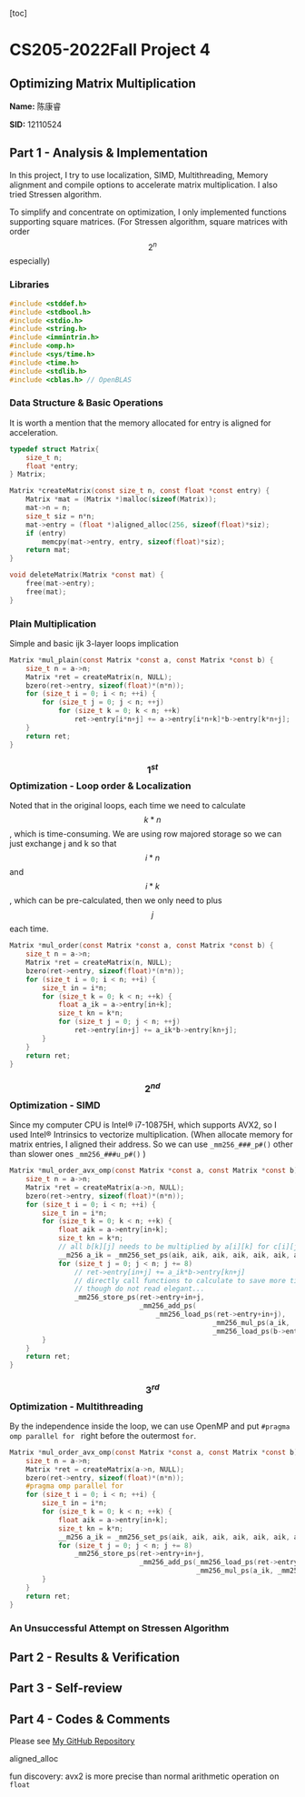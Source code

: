 [toc]

# CS205-2022Fall Project 4

## Optimizing Matrix Multiplication

**Name:** 陈康睿

**SID:** 12110524

## Part 1 - Analysis & Implementation

In this project, I try to use localization, SIMD, Multithreading, Memory alignment and compile options to accelerate matrix multiplication. I also tried Stressen algorithm.

To simplify and concentrate on optimization, I only implemented functions supporting square matrices. (For Stressen algorithm, square matrices with order $$2^n$$ especially)



### Libraries

```c
#include <stddef.h>
#include <stdbool.h>
#include <stdio.h>
#include <string.h>
#include <immintrin.h>
#include <omp.h>
#include <sys/time.h>
#include <time.h>
#include <stdlib.h>
#include <cblas.h> // OpenBLAS
```





### Data Structure & Basic Operations

It is worth a mention that the memory allocated for entry is aligned for acceleration.

```c
typedef struct Matrix{
    size_t n;
    float *entry;
} Matrix;

Matrix *createMatrix(const size_t n, const float *const entry) {
    Matrix *mat = (Matrix *)malloc(sizeof(Matrix));
    mat->n = n;
    size_t siz = n*n;
    mat->entry = (float *)aligned_alloc(256, sizeof(float)*siz);
    if (entry)
        memcpy(mat->entry, entry, sizeof(float)*siz);
    return mat;
}

void deleteMatrix(Matrix *const mat) {
    free(mat->entry);
    free(mat);
}
```



### Plain Multiplication

Simple and basic ijk 3-layer loops implication

```c
Matrix *mul_plain(const Matrix *const a, const Matrix *const b) {
    size_t n = a->n;
    Matrix *ret = createMatrix(n, NULL);
    bzero(ret->entry, sizeof(float)*(n*n));
    for (size_t i = 0; i < n; ++i) {
        for (size_t j = 0; j < n; ++j)
            for (size_t k = 0; k < n; ++k)
                ret->entry[i*n+j] += a->entry[i*n+k]*b->entry[k*n+j];
    }
    return ret;
}
```



### $$1^{st}$$ Optimization - Loop order & Localization

Noted that in the original loops, each time we need to calculate $$k*n$$, which is time-consuming. We are using row majored storage so we can just exchange j and k so that $$i*n$$ and $$i*k$$,  which can be pre-calculated, then we only need to plus $$j$$ each time.

```c
Matrix *mul_order(const Matrix *const a, const Matrix *const b) {
    size_t n = a->n;
    Matrix *ret = createMatrix(n, NULL);
    bzero(ret->entry, sizeof(float)*(n*n));
    for (size_t i = 0; i < n; ++i) {
        size_t in = i*n;
        for (size_t k = 0; k < n; ++k) {
            float a_ik = a->entry[in+k];
            size_t kn = k*n;
            for (size_t j = 0; j < n; ++j)
                ret->entry[in+j] += a_ik*b->entry[kn+j];
        }
    }
    return ret;
}
```



### $$2^{nd}$$ Optimization - SIMD

Since my computer CPU is Intel® i7-10875H, which supports AVX2, so I used Intel® Intrinsics to vectorize multiplication. (When allocate memory for matrix entries, I aligned their address. So we can use `_mm256_###_p#()` other than slower ones `_mm256_###u_p#()` )

```c
Matrix *mul_order_avx_omp(const Matrix *const a, const Matrix *const b) {
    size_t n = a->n;
    Matrix *ret = createMatrix(a->n, NULL);
    bzero(ret->entry, sizeof(float)*(n*n));
    for (size_t i = 0; i < n; ++i) {
        size_t in = i*n;
        for (size_t k = 0; k < n; ++k) {
            float aik = a->entry[in+k];
            size_t kn = k*n;
            // all b[k][j] needs to be multiplied by a[i][k] for c[i][j]
            __m256 a_ik = _mm256_set_ps(aik, aik, aik, aik, aik, aik, aik, aik);
            for (size_t j = 0; j < n; j += 8)
                // ret->entry[in+j] += a_ik*b->entry[kn+j]
                // directly call functions to calculate to save more time
                // though do not read elegant... 
                _mm256_store_ps(ret->entry+in+j, 
                                _mm256_add_ps(
                                    _mm256_load_ps(ret->entry+in+j),
                                    			  _mm256_mul_ps(a_ik, 
                                                  _mm256_load_ps(b->entry+kn+j))));
        }
    }
    return ret;
}
```



### $$3^{rd}$$ Optimization - Multithreading

By the independence inside the loop, we can use OpenMP and put `#pragma omp parallel for ` right before the outermost `for`. 

```c
Matrix *mul_order_avx_omp(const Matrix *const a, const Matrix *const b) {
    size_t n = a->n;
    Matrix *ret = createMatrix(a->n, NULL);
    bzero(ret->entry, sizeof(float)*(n*n));
    #pragma omp parallel for
    for (size_t i = 0; i < n; ++i) {
        size_t in = i*n;
        for (size_t k = 0; k < n; ++k) {
            float aik = a->entry[in+k];
            size_t kn = k*n;
            __m256 a_ik = _mm256_set_ps(aik, aik, aik, aik, aik, aik, aik, aik);
            for (size_t j = 0; j < n; j += 8)
                _mm256_store_ps(ret->entry+in+j, 
                                _mm256_add_ps(_mm256_load_ps(ret->entry+in+j),
                                              _mm256_mul_ps(a_ik, _mm256_load_ps(b->entry+kn+j))));
        }
    }
    return ret;
}
```

### An Unsuccessful Attempt on Stressen Algorithm





## Part 2 - Results & Verification

## Part 3 - Self-review

## Part 4 - Codes & Comments

Please see [My GitHub Repository](https://github.com/Artanisax/CS205-2022Fall/tree/main/Project4)

aligned_alloc

fun discovery: avx2 is more precise than normal arithmetic operation on `float`

